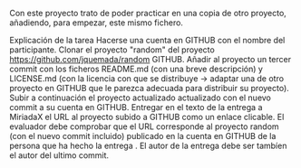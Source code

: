 Con este proyecto trato de poder practicar en una
copia de otro proyecto, añadiendo, para empezar, este
mismo fichero.

Explicación de la tarea
Hacerse una cuenta en GITHUB con el nombre del participante.
Clonar el proyecto "random" del proyecto
https://github.com/jquemada/random GITHUB.
Añadir al proyecto un tercer commit con los ficheros README.md 
(con una breve descripción) y  LICENSE.md (con la licencia con
que se distribuye -> adaptar una de otro proyecto en GITHUB que
le parezca adecuada para distribuir su proyecto).
Subir a continuación el proyecto actualizado actualizado con
el nuevo commit a su cuenta en GITHUB.
Entregar en el texto de la entrega a MiriadaX  el URL al
proyecto subido a GITHUB como un enlace clicable.
El evaluador debe comprobar que el URL corresponde al proyecto
random (con el nuevo commit incluido) publicado en la cuenta en
GITHUB de la persona que ha hecho la entrega .
El autor de la entrega debe ser tambíen el autor del ultimo
commit.
